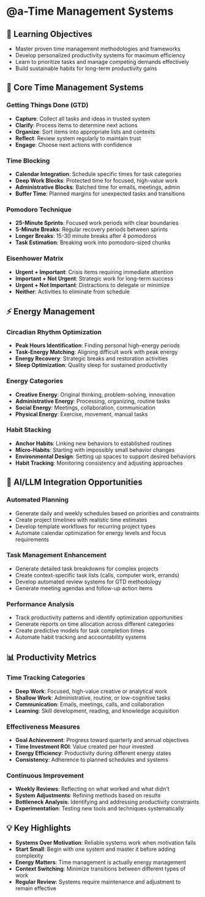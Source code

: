 # @a-Time Management Systems

## 🎯 Learning Objectives
- Master proven time management methodologies and frameworks
- Develop personalized productivity systems for maximum efficiency
- Learn to prioritize tasks and manage competing demands effectively
- Build sustainable habits for long-term productivity gains

## 🔧 Core Time Management Systems

### Getting Things Done (GTD)
- **Capture**: Collect all tasks and ideas in trusted system
- **Clarify**: Process items to determine next actions
- **Organize**: Sort items into appropriate lists and contexts
- **Reflect**: Review system regularly to maintain trust
- **Engage**: Choose next actions with confidence

### Time Blocking
- **Calendar Integration**: Schedule specific times for task categories
- **Deep Work Blocks**: Protected time for focused, high-value work
- **Administrative Blocks**: Batched time for emails, meetings, admin
- **Buffer Time**: Planned margins for unexpected tasks and transitions

### Pomodoro Technique
- **25-Minute Sprints**: Focused work periods with clear boundaries
- **5-Minute Breaks**: Regular recovery periods between sprints
- **Longer Breaks**: 15-30 minute breaks after 4 pomodoros
- **Task Estimation**: Breaking work into pomodoro-sized chunks

### Eisenhower Matrix
- **Urgent + Important**: Crisis items requiring immediate attention
- **Important + Not Urgent**: Strategic work for long-term success
- **Urgent + Not Important**: Distractions to delegate or minimize
- **Neither**: Activities to eliminate from schedule

## ⚡ Energy Management

### Circadian Rhythm Optimization
- **Peak Hours Identification**: Finding personal high-energy periods
- **Task-Energy Matching**: Aligning difficult work with peak energy
- **Energy Recovery**: Strategic breaks and restoration activities
- **Sleep Optimization**: Quality sleep for sustained productivity

### Energy Categories
- **Creative Energy**: Original thinking, problem-solving, innovation
- **Administrative Energy**: Processing, organizing, routine tasks
- **Social Energy**: Meetings, collaboration, communication
- **Physical Energy**: Exercise, movement, manual tasks

### Habit Stacking
- **Anchor Habits**: Linking new behaviors to established routines
- **Micro-Habits**: Starting with impossibly small behavior changes
- **Environmental Design**: Setting up spaces to support desired behaviors
- **Habit Tracking**: Monitoring consistency and adjusting approaches

## 🚀 AI/LLM Integration Opportunities

### Automated Planning
- Generate daily and weekly schedules based on priorities and constraints
- Create project timelines with realistic time estimates
- Develop template workflows for recurring project types
- Automate calendar optimization for energy levels and focus requirements

### Task Management Enhancement
- Generate detailed task breakdowns for complex projects
- Create context-specific task lists (calls, computer work, errands)
- Develop automated review systems for GTD methodology
- Generate meeting agendas and follow-up action items

### Performance Analysis
- Track productivity patterns and identify optimization opportunities
- Generate reports on time allocation across different categories
- Create predictive models for task completion times
- Automate habit tracking and accountability systems

## 📊 Productivity Metrics

### Time Tracking Categories
- **Deep Work**: Focused, high-value creative or analytical work
- **Shallow Work**: Administrative, routine, or low-cognitive tasks
- **Communication**: Emails, meetings, calls, and collaboration
- **Learning**: Skill development, reading, and knowledge acquisition

### Effectiveness Measures
- **Goal Achievement**: Progress toward quarterly and annual objectives
- **Time Investment ROI**: Value created per hour invested
- **Energy Efficiency**: Productivity during different energy states
- **Consistency**: Adherence to planned schedules and systems

### Continuous Improvement
- **Weekly Reviews**: Reflecting on what worked and what didn't
- **System Adjustments**: Refining methods based on results
- **Bottleneck Analysis**: Identifying and addressing productivity constraints
- **Experimentation**: Testing new tools and techniques systematically

## 💡 Key Highlights

- **Systems Over Motivation**: Reliable systems work when motivation fails
- **Start Small**: Begin with one system and master it before adding complexity
- **Energy Matters**: Time management is actually energy management
- **Context Switching**: Minimize transitions between different types of work
- **Regular Review**: Systems require maintenance and adjustment to remain effective